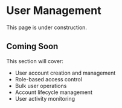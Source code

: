 # User Management

This page is under construction.

## Coming Soon

This section will cover:
- User account creation and management
- Role-based access control
- Bulk user operations
- Account lifecycle management
- User activity monitoring
